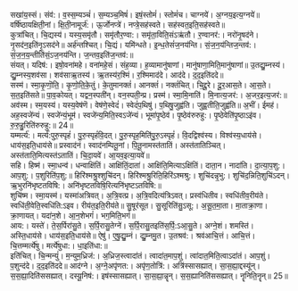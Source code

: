 

  
सखा॑य॒स्सं। संव॑:। व॒स्स॒म्यञ्चं॑। स॒म्यञ्च॒मिषं॑। इषं॒स्तोमं॑। स्तोमं॑च। चाग्नये॑। अ॒ग्नय॒इत्य॒ग्नये॑॥ वर्षि॑ष्ठायक्षिती॒नां। क्षि॒ती॒नामूर्ज॑:। ऊ॒र्जोनप्त्रे॑। नप्त्रे॒सह॑स्वते। सह॑स्वत॒इति॒सह॑स्वते॥  
कुत्रा॑चित्। चि॒द्यस्य॑। यस्य॒समृ॑तौ। समृ॑तौर॒ण्वा:। समृ॑ता॒विति॒संऽऋ॑तौ। र॒ण्वानर॑:। नरो॑नृ॒षद॑ने। नृ॒सद॑न॒इति॑नृ॒ऽसद॑ने॥ अर्ह॑न्तश्चित्। चि॒द्यं। यमि॑न्धते। इ॒न्ध॒तेसं॑ज॒नय॑न्ति। सं॒ज॒न॒य॑न्तिज॒न्तव॑:। सं॒ज॒न॒य॒न्तीति॑सं॒ऽज॒नय॑न्ति। ज॒न्तव॒इति॑ज॒न्तव॑:॥  
संयत्। यदिष॑:। इषो॒वना॑महे। वना॑महे॒सं। संह॒व्या। ह॒व्यामानु॑षाणां। मानु॑षाणा॒मिति॒मानु॑षाणां॥ उ॒तद्यु॒म्नस्य॑। द्यु॒म्नस्य॒शव॑सा। शव॑साऋ॒तस्य॑। ऋ॒तस्य॑र॒श्मिं। र॒श्मिमाद॑दे। आद॑दे। द॒द॒इति॑ददे॥  
सस्म॑। स्मा॒कृ॒णॊ॒ति॒। कृ॒णो॒ति॒के॒तुं। के॒तुमानक्तं॑। आनक्तं॑। नक्तं॑चित्। चि॒द्दू॒रे। दू॒र॒आस॒ते। आ॒स॒ते। स॒त॒इति॑सते॥ पा॒व॒कोयत्। यद्वन॒स्पती॑न्। वन॒स्पती॒न्प्र। प्रस्म॑। स्मा॒मि॒नाति॑। मि॒नात्य॒जर॑:। अ॒जर॒इत्य॒जर॑:॥  
अव॑स्म। स्म॒यस्य॑। यस्य॒वेष॑णॆ। वेष॑णे॒स्वेदं॑। स्वेदं॑प॒थिषु॑। प॒थिषु॒जुह्व॑ति। जुह्व॒तीति॒जुह्व॑ति॥ अ॒भीं। ईमह॑। अह॒स्वजे॑न्यं। स्वजे॑न्यं॒भूम॑। स्वजे॑न्य॒मिति॒स्वऽजे॑न्यं। भूमा॑पृ॒ष्ठेव॑। पृ॒ष्ठेव॑रुरुहु:। पृ॒ष्ठेवेति॑पृ॒ष्ठाऽइ॑व। रु॒रु॒हु॒रिति॑रुरुहु:॥ 24॥  
यम्मर्त्य॑:। मर्त्य॑:पुरु॒स्पृहं॑। पु॒रु॒स्पृहं॑वि॒दत्। पु॒रु॒स्पृह॒मिति॑पु॒रु॒ऽस्पृहं॑। वि॒दद्विश्व॑स्य। विश्व॑स्य॒धाय॑से। धाय॑स॒इति॒धाय॑से॥ प्रस्वाद॑नं। स्वाद॑नम्पितू॒नां। पि॒तू॒नामस्त॑तातिं। अस्त॑तातिञ्चित्। अस्त॑ताति॒मित्यस्त॑ऽतातिं। चि॒दा॒यवे॑। आ॒यव॒इत्या॒यवे॑॥  
सहि। हिष्म॑। स्मा॒धन्व॑। धन्वाक्षि॑तिं। आक्षि॑तिं॒दाता॑। आक्षि॑ति॒मित्याऽक्षि॑तिं। दाता॒न। नादा॑ति। दा॒त्या॒प॒शु:। आप॒शु:। प॒शुरिति॑प॒शु:॥ हिरि॑श्मश्रु॒श्शुचि॑दन्। हिरि॑श्मश्रु॒रिति॒हिरि॑ऽश्मश्रु:। शुचि॑दन्नृ॒भु:। शुचि॑द॒न्निति॒शुचि॑ऽदन्। ऋ॒भुरनि॑भृष्टतविषि:। अनि॑भृष्टतविषि॒रित्यनि॑भृष्टऽतविषि:॥  
शुचि॑ष्म। स्मा॒यस्म॑। यस्मा॑अत्रिवत्। अ॒त्रि॒वत्प्र। अ॒त्रि॒वदित्य॑त्रिऽवत्। प्रस्व॑धितीव। स्वधि॑तीव॒रीय॑ते। स्वधि॑ती॒वेति॒स्वधि॑ति:ऽइव। रीय॑त॒इति॒रीय॑ते॥ सु॒षूर॑सूत। सु॒सूरिति॑सु॒ऽसू:। अ॒सू॒त॒मा॒ता। मा॒ताक्रा॒णा। क्रा॒णायत्। यदा॑न॒शे। आ॒न॒शेभगं॑। भग॒मिति॒भगं॑॥  
आय:। यस्ते॑। ते॒स॒र्पिरा॑सु॒ते। स॒र्पि॒रासु॒तेग्ने॑। स॒र्पि॒रासु॒तइति॑स॒र्पि॒:ऽआ॒सु॒ते। अग्ने॒शं। शमस्ति॑। अस्ति॒धाय॑से। धाय॑स॒इति॒धाय॑से॥ ऐषु॑। ए॒षु॒द्यु॒म्नं। द्यु॒म्नमु॒त। उ॒तश्रव॑:। श्रव॑आचि॒त्तं। आचि॒त्तं। चि॒त्तम्मर्त्ये॑षु। मर्त्ये॑षुधा:। धा॒इति॑धा:॥  
इति॑चित्। चि॒न्मन्युं॑। म॒न्युम॒ध्रिज॑:। अ॒ध्रिज॒स्त्वादा॑तं। त्वादा॑त॒माप॒शुं। त्वा॑दात॒मिति॒त्वाऽदा॑तं। आप॒शुं। प॒शुन्द॑दे। द॒द॒इति॑ददे॥ आद॑ग्ने। अ॒ग्ने॒अपृ॑णत:। अपृ॑ण॒तोत्रि॑:। अत्रि॑स्सासह्यात्। सा॒स॒ह्या॒द्दस्यू॑न्। स॒स॒ह्या॒दिति॑ससह्यात्। दस्यू॒निष॑:। इष॑स्सासह्यात्। सा॒स॒ह्या॒न्नॄन्। स॒स॒ह्यानिति॑ससह्यात्। नॄनिति॒नॄन्॥ 25॥  

